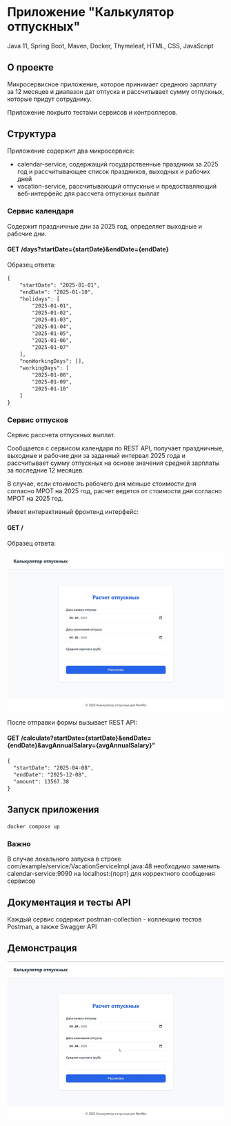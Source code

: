 # Приложение "Калькулятор отпускных"
Java 11, Spring Boot, Maven, Docker, Thymeleaf, HTML, CSS, JavaScript

## О проекте
Микросервисное приложение, которое принимает среднюю зарплату за 12 месяцев и диапазон дат отпуска 
и рассчитывает сумму отпускных, которые придут сотруднику.

Приложение покрыто тестами сервисов и контроллеров.

## Структура
Приложение содержит два микросервиса:
- calendar-service, содержащий государственные праздники за 2025 год и рассчитывающее список праздников, выходных и рабочих дней 
- vacation-service, рассчитывающий отпускные и предоставляющий веб-интерфейс для рассчета отпускных выплат 

### Сервис календаря

Содержит праздничные дни за 2025 год, определяет выходные и рабочие дни.

#### GET /days?startDate={startDate}&endDate={endDate}

Образец ответа:

```
{
    "startDate": "2025-01-01",
    "endDate": "2025-01-10",
    "holidays": [
        "2025-01-01",
        "2025-01-02",
        "2025-01-03",
        "2025-01-04",
        "2025-01-05",
        "2025-01-06",
        "2025-01-07"
    ],
    "nonWorkingDays": [],
    "workingDays": [
        "2025-01-08",
        "2025-01-09",
        "2025-01-10"
    ]
}
```

### Сервис отпусков

Сервис рассчета отпускных выплат.

Сообщается с сервисом календаря по REST API, получает праздничные, выходные и рабочие дни за заданный интервал 2025 года
и рассчитывает сумму отпускных на основе значения средней зарплаты за последние 12 месяцев.

В случае, если стоимость рабочего дня меньше стоимости дня согласно МРОТ на 2025 год, расчет ведется от стоимости дня согласно МРОТ на 2025 год.

Имеет интерактивный фронтенд интерфейс: 

#### GET /

Образец ответа:

![](interface.jpg)

После отправки формы вызывает REST API:

#### GET /calculate?startDate={startDate}&endDate={endDate}&avgAnnualSalary={avgAnnualSalary}"

```
{
  "startDate": "2025-04-08",
  "endDate": "2025-12-08",
  "amount": 13567.38
}
```

## Запуск приложения

```
docker compose up
```

### Важно

В случае локального запуска в строке com/example/service/VacationServiceImpl.java:48 необходимо заменить calendar-service:9090 на localhost:{порт} для корректного сообщения сервисов

## Документация и тесты API
Каждый сервис содержит postman-collection - коллекцию тестов Postman, а также Swagger API 

## Демонстрация 

![](demo.gif)